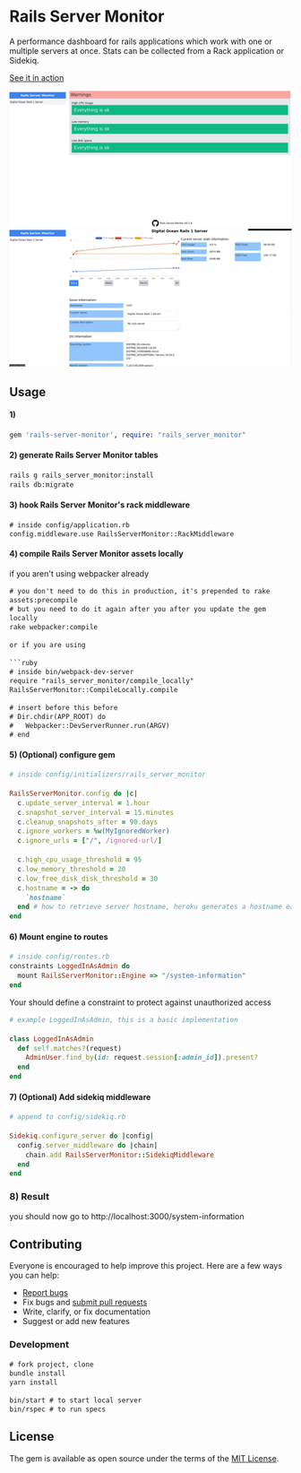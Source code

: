 # Rails Server Monitor
A performance dashboard for rails applications which work with one or multiple servers at once.
Stats can be collected from a Rack application or Sidekiq.

[See it in action](https://rails-sever-monitor.herokuapp.com)

![demo](https://github.com/personal-social-media/rails-server-monitor/raw/master/resources/screenshot.jpg)
![demo](https://github.com/personal-social-media/rails-server-monitor/raw/master/resources/screenshot1.jpg)

## Usage
#### 1)
```ruby
gem 'rails-server-monitor', require: "rails_server_monitor"
```

#### 2) generate Rails Server Monitor tables
```bash
rails g rails_server_monitor:install
rails db:migrate
```

#### 3) hook Rails Server Monitor's rack middleware
```shell
# inside config/application.rb
config.middleware.use RailsServerMonitor::RackMiddleware
```

#### 4) compile Rails Server Monitor assets locally
if you aren't using webpacker already
```shell
# you don't need to do this in production, it's prepended to rake assets:precompile
# but you need to do it again after you after you update the gem locally
rake webpacker:compile 

or if you are using

```ruby
# inside bin/webpack-dev-server
require "rails_server_monitor/compile_locally"
RailsServerMonitor::CompileLocally.compile 

# insert before this before
# Dir.chdir(APP_ROOT) do
#   Webpacker::DevServerRunner.run(ARGV)
# end
```

#### 5) (Optional) configure gem

```ruby
# inside config/initializers/rails_server_monitor

RailsServerMonitor.config do |c|
  c.update_server_interval = 1.hour 
  c.snapshot_server_interval = 15.minutes
  c.cleanup_snapshots_after = 90.days
  c.ignore_workers = %w(MyIgnoredWorker)
  c.ignore_urls = ["/", /ignored-url/]
  
  c.high_cpu_usage_threshold = 95
  c.low_memory_threshold = 20
  c.low_free_disk_disk_threshold = 30
  c.hostname = -> do
    `hostname`
  end # how to retrieve server hostname, heroku generates a hostname each time your app reboots
end
```

#### 6) Mount engine to routes

```ruby
# inside config/routes.rb
constraints LoggedInAsAdmin do
  mount RailsServerMonitor::Engine => "/system-information"
end
```

Your should define a constraint to protect against unauthorized access

```ruby
# example LoggedInAsAdmin, this is a basic implementation

class LoggedInAsAdmin
  def self.matches?(request)
    AdminUser.find_by(id: request.session[:admin_id]).present?
  end
end


```

#### 7) (Optional) Add sidekiq middleware

```ruby
# append to config/sidekiq.rb

Sidekiq.configure_server do |config|
  config.server_middleware do |chain|
    chain.add RailsServerMonitor::SidekiqMiddleware
  end
end
```

### 8) Result

you should now go to http://localhost:3000/system-information

## Contributing

Everyone is encouraged to help improve this project. Here are a few ways you can help:

- [Report bugs](https://github.com/personal-social-media/rails-server-monitor/issues)
- Fix bugs and [submit pull requests](https://github.com/personal-social-media/rails-server-monitor/pulls)
- Write, clarify, or fix documentation
- Suggest or add new features

### Development

```shell
# fork project, clone
bundle install
yarn install

bin/start # to start local server
bin/rspec # to run specs
```

## License
The gem is available as open source under the terms of the [MIT License](https://opensource.org/licenses/MIT).